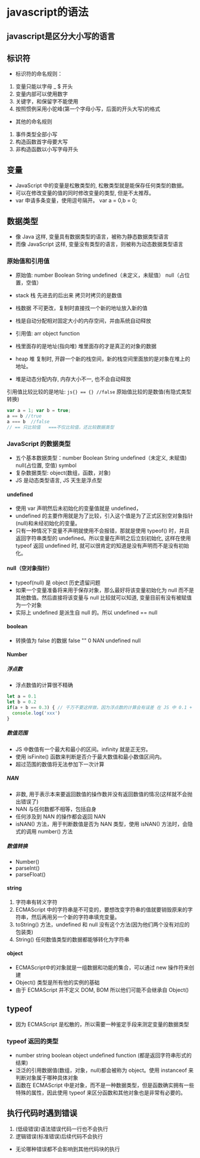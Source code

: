 # javascript的语法

## javascript是区分大小写的语言

## 标识符

* 标识符的命名规则：
  
1. 变量只能以字母 _ $ 开头
2. 变量内部可以使用数字
3. 关键字，和保留字不能使用
4. 按照惯例采用小驼峰(第一个字母小写，后面的开头大写)的格式

* 其他的命名规则

1. 事件类型全部小写
2. 构造函数首字母要大写
3. 非构造函数以小写字母开头

## 变量

* JavaScript 中的变量是松散类型的, 松散类型就是能保存任何类型的数据。
* 可以在修改变量的值的同时修改变量的类型, 但是不太推荐。
* var 申请多条变量，使用逗号隔开。 var a = 0,b = 0;

## 数据类型

* 像 Java 这样, 变量具有数据类型的语言，被称为静态数据类型语言
* 而像 JavaScript 这样, 变量没有类型的语言，则被称为动态数据类型语言

### 原始值和引用值

* 原始值: number Boolean String undefined（未定义，未赋值） null（占位置，空值）
* stack 栈 先进去的后出来 拷贝时拷贝的是数值
* 栈数据 不可更改，复制时直接找一个新的地址放入新的值
* 栈是自动分配相对固定大小的内存空间，并由系统自动释放

* 引用值: arr object function
* 栈里面存的是地址(指向堆)   堆里面存的才是真正的对象的数据
* heap 堆   复制时, 开辟一个新的栈空间，新的栈空间里面放的是对象在堆上的地址。
* 堆是动态分配内存, 内存大小不一, 也不会自动释放

引用值比较比较的是地址:    ```js{} == {} //false```
原始值比较的是数值(有隐式类型转换)

```js
var a = 1; var b = true;
a == b //true
a === b  //false
// == 只比较值   ===不仅比较值，还比较数据类型
```

### JavaScript 的数据类型

* 五个基本数据类型：number Boolean String undefined（未定义, 未赋值) null(占位置, 空值) symbol
* 复杂数据类型: object(数组，函数，对象)
* JS 是动态类型语言, JS 天生是浮点型

#### undefined

* 使用 var 声明然后未初始化的变量值就是 undefined，
* undefined 的主要作用就是为了比较，引入这个值是为了正式区别空对象指针(null)和未经初始化的变量。
* 只有一种情况下变量不声明就使用不会报错，那就是使用 typeof() 时，并且返回字符串类型的 undefined。所以变量在声明之后立刻初始化, 这样在使用 typeof 返回 undefined 时, 就可以很肯定的知道是没有声明而不是没有初始化。

#### null（空对象指针）

* typeof(null) 是 object 历史遗留问题
* 如果一个变量准备将来用于保存对象，那么最好将该变量初始化为 null 而不是其他数值。然后直接将该变量与 null 比较就可以知道, 变量目前有没有被赋值为一个对象
* 实际上 undefined 是派生自 null 的。所以 undefined == null

#### boolean

* 转换值为 false 的数据 false "" 0 NAN undefined null

#### Number

##### 浮点数

* 浮点数值的计算很不精确

```js
let a = 0.1
let b = 0.2
if(a + b == 0.3) { // 千万不要这样做，因为浮点数的计算会有误差 在 JS 中 0.1 + 0.2 不等于 0.3
  console.log('xxx')
}
```

##### 数值范围

* JS 中数值有一个最大和最小的区间。infinity 就是正无穷。
* 使用 isFinite() 函数来判断是否介于最大数值和最小数值区间内。
* 超过范围的数值将无法参加下一次计算

##### NAN

* 非数, 用于表示本来要返回数值的操作数并没有返回数值的情况(这样就不会抛出错误了)
* NAN 与任何数都不相等，包括自身
* 任何涉及到 NAN 的操作都会返回 NAN
* isNAN() 方法，用于判断数值是否为 NAN 类型，使用 isNAN() 方法时，会隐式的调用 number() 方法

##### 数值转换

* Number()
* parseInt()
* parseFloat()

#### string

1. 字符串有转义字符
2. ECMAScript 中的字符串是不可变的，要想改变字符串的值就要销毁原来的字符串，然后再用另一个新的字符串填充变量。
3. toString() 方法，undefined 和 null 没有这个方法(因为他们两个没有对应的包装类)
4. String() 任何数值类型的数据都能够转化为字符串

#### object

* ECMAScript中的对象就是一组数据和功能的集合，可以通过 new 操作符来创建
* Object() 类型是所有他的实例的基础
* 由于 ECMAScript 并不定义 DOM, BOM 所以他们可能不会继承自 Object()

## typeof

* 因为 ECMAScript 是松散的，所以需要一种鉴定手段来测定变量的数据类型

### typeof 返回的类型

* number string boolean object undefined function (都是返回字符串形式的结果)
* 泛泛的引用数据值(数组，对象，null)都会被称为 object。使用 instanceof 来判断对象属于哪种具体对象
* 函数在 ECMAScript 中是对象，而不是一种数据类型，但是函数确实拥有一些特殊的属性，因此使用 typeof 来区分函数和其他对象也是非常有必要的。

## 执行代码时遇到错误

1. (低级错误)语法错误代码一行也不会执行
2. 逻辑错误(标准错误)后续代码不会执行

* 无论哪种错误都不会影响到其他代码块的执行
